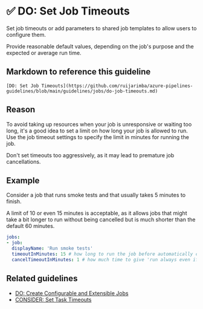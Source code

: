 # ✅ DO: Set Job Timeouts

Set job timeouts or add parameters to shared job templates to allow users to
configure them.

Provide reasonable default values, depending on the job's purpose and the
expected or average run time.

## Markdown to reference this guideline

```plaintext
[DO: Set Job Timeouts](https://github.com/ruijarimba/azure-pipelines-guidelines/blob/main/guidelines/jobs/do-job-timeouts.md)
```

## Reason

To avoid taking up resources when your job is unresponsive or waiting too long,
it's a good idea to set a limit on how long your job is allowed to run. Use the
job timeout settings to specify the limit in minutes for running the job.

Don't set timeouts too aggressively, as it may lead to premature job cancellations.

## Example

Consider a job that runs smoke tests and that usually takes 5 minutes to finish.

A limit of 10 or even 15 minutes is acceptable, as it allows jobs that might
take a bit longer to run without being cancelled but is much shorter than the
default 60 minutes.

```yaml
jobs:
- job:
  displayName: 'Run smoke tests'
  timeoutInMinutes: 15 # how long to run the job before automatically cancelling
  cancelTimeoutInMinutes: 1 # how much time to give 'run always even if cancelled tasks' before stopping them
```

## Related guidelines

- [DO: Create Configurable and Extensible Jobs](/guidelines/jobs/do-extensible-jobs.md)
- [CONSIDER: Set Task Timeouts](/guidelines/steps/consider-timeouts.md)
